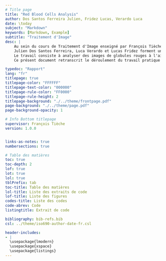 ```yaml
---
# Title page
title: "Red Blood Cells Analysis"
author: Dos Santos Ferreira Julien, Fridez Lucas, Verardo Luca
date: \today
subject: "Markdown"
keywords: [Markdown, Example]
subtitle: "Traitement d'Image"
desc: |
    Au sein du cours de Traitement d'Image enseigné par François Tièche se déroule un travail pratique à choix en réunissant plusieurs étudiants.
    Julien Dos Santos Ferreira, Luca Verardo et Lucas Fridez forment un groupe. 
    Le travail consiste à analyser des images de globules rouges à l'aide de l'algorithme YOLO. Ces résultats sont comparés à un traitement d'image brut, sans réseaux de neurones.
    Ce présent document retranscrit le déroulement du travail pratique effectué.

typedoc: "Rapport"
lang: "fr"
titlepage: true
titlepage-color: "FFFFFF"
titlepage-text-color: "000000"
titlepage-rule-color: "FF0000"
titlepage-rule-height: 2
titlepage-background: "./../theme/frontpage.pdf"
page-background: "./../theme/page.pdf"
page-background-opacity: 1

# Info Bottom titlepage
supervisor: François Tièche
version: 1.0.0


links-as-notes: true
numbersections: true

# Table des matières
toc: true
toc-depth: 2
lof: true
lot: true
lol: true
tblPrefix: tab
toc-title: Table des matières
lol-title: Liste des extraits de code
lof-title: Liste des figures
codes-title: Liste des codes
code-abrev: Code
listingtitle: Extrait de code

bibliography: bib-refs.bib
csl: ../theme/iso690-author-date-fr.csl

header-includes:
- |
  \usepackage{lmodern}
  \usepackage{xspace}
  \usepackage{listings}
---
```

